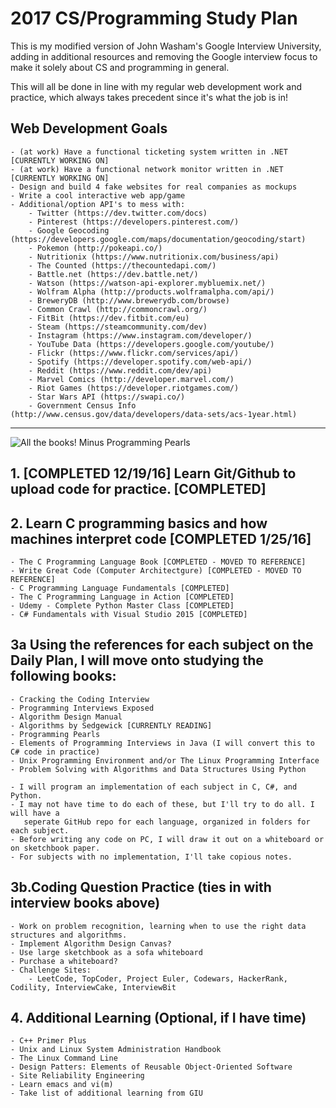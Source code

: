 # 2017 CS/Programming Study Plan

This is my modified version of John Washam's Google Interview University, adding in additional resources and removing the Google interview focus to make it solely about CS and programming in general.

This will all be done in line with my regular web development work and practice, which always takes precedent since it's what the job is in!

## Web Development Goals

	- (at work) Have a functional ticketing system written in .NET [CURRENTLY WORKING ON]
	- (at work) Have a functional network monitor written in .NET [CURRENTLY WORKING ON]
	- Design and build 4 fake websites for real companies as mockups
	- Write a cool interactive web app/game
	- Additional/option API's to mess with:
		- Twitter (https://dev.twitter.com/docs)
		- Pinterest (https://developers.pinterest.com/)
		- Google Geocoding (https://developers.google.com/maps/documentation/geocoding/start)
		- Pokemon (http://pokeapi.co/)
		- Nutritionix (https://www.nutritionix.com/business/api)
		- The Counted (https://thecountedapi.com/)
		- Battle.net (https://dev.battle.net/)
		- Watson (https://watson-api-explorer.mybluemix.net/)
		- Wolfram Alpha (http://products.wolframalpha.com/api/)
		- BreweryDB (http://www.brewerydb.com/browse)
		- Common Crawl (http://commoncrawl.org/)
		- FitBit (https://dev.fitbit.com/eu)
		- Steam (https://steamcommunity.com/dev)
		- Instagram (https://www.instagram.com/developer/)
		- YouTube Data (https://developers.google.com/youtube/)
		- Flickr (https://www.flickr.com/services/api/)
		- Spotify (https://developer.spotify.com/web-api/)
		- Reddit (https://www.reddit.com/dev/api)
		- Marvel Comics (http://developer.marvel.com/)
		- Riot Games (https://developer.riotgames.com/)
		- Star Wars API (https://swapi.co/)
		- Government Census Info (http://www.census.gov/data/developers/data-sets/acs-1year.html)

---

![All the books! Minus Programming Pearls](http://i.imgur.com/wttoQa0.jpg)

## 1. [COMPLETED 12/19/16] Learn Git/Github to upload code for practice. [COMPLETED]

## 2. Learn C programming basics and how machines interpret code [COMPLETED 1/25/16]
	- The C Programming Language Book [COMPLETED - MOVED TO REFERENCE]
	- Write Great Code (Computer Architectgure) [COMPLETED - MOVED TO REFERENCE]
	- C Programming Language Fundamentals [COMPLETED]
	- The C Programming Language in Action [COMPLETED]
	- Udemy - Complete Python Master Class [COMPLETED]
	- C# Fundamentals with Visual Studio 2015 [COMPLETED]

## 3a Using the references for each subject on the Daily Plan, I will move onto studying the following books:
	- Cracking the Coding Interview
	- Programming Interviews Exposed
	- Algorithm Design Manual
	- Algorithms by Sedgewick [CURRENTLY READING]
	- Programming Pearls
	- Elements of Programming Interviews in Java (I will convert this to C# code in practice)
	- Unix Programming Environment and/or The Linux Programming Interface
	- Problem Solving with Algorithms and Data Structures Using Python

	- I will program an implementation of each subject in C, C#, and Python.
	- I may not have time to do each of these, but I'll try to do all. I will have a
	   seperate GitHub repo for each language, organized in folders for each subject.
	- Before writing any code on PC, I will draw it out on a whiteboard or on sketchbook paper.
	- For subjects with no implementation, I'll take copious notes.

## 3b.Coding Question Practice (ties in with interview books above)
	- Work on problem recognition, learning when to use the right data structures and algorithms.
	- Implement Algorithm Design Canvas?
	- Use large sketchbook as a sofa whiteboard
	- Purchase a whiteboard?
	- Challenge Sites:
		- LeetCode, TopCoder, Project Euler, Codewars, HackerRank, Codility, InterviewCake, InterviewBit

## 4. Additional Learning (Optional, if I have time)
	- C++ Primer Plus
	- Unix and Linux System Administration Handbook
	- The Linux Command Line
	- Design Patters: Elements of Reusable Object-Oriented Software
	- Site Reliability Engineering
	- Learn emacs and vi(m)
	- Take list of additional learning from GIU
	
